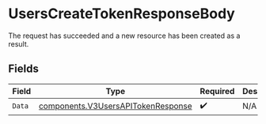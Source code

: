 # UsersCreateTokenResponseBody

The request has succeeded and a new resource has been created as a result.


## Fields

| Field                                                                                    | Type                                                                                     | Required                                                                                 | Description                                                                              |
| ---------------------------------------------------------------------------------------- | ---------------------------------------------------------------------------------------- | ---------------------------------------------------------------------------------------- | ---------------------------------------------------------------------------------------- |
| `Data`                                                                                   | [components.V3UsersAPITokenResponse](../../models/components/v3usersapitokenresponse.md) | :heavy_check_mark:                                                                       | N/A                                                                                      |